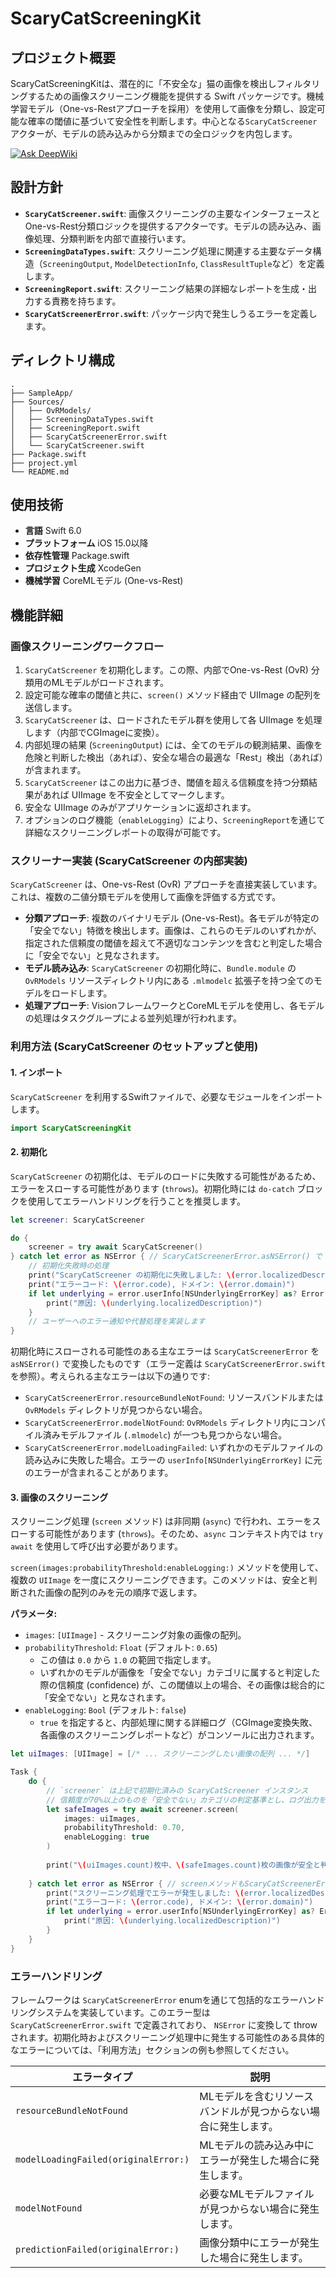 # ScaryCatScreeningKit

## プロジェクト概要

ScaryCatScreeningKitは、潜在的に「不安全な」猫の画像を検出しフィルタリングするための画像スクリーニング機能を提供する Swift パッケージです。機械学習モデル（One-vs-Restアプローチを採用）を使用して画像を分類し、設定可能な確率の閾値に基づいて安全性を判断します。中心となる`ScaryCatScreener`アクターが、モデルの読み込みから分類までの全ロジックを内包します。

[![Ask DeepWiki](https://deepwiki.com/badge.svg)](https://deepwiki.com/aktrh/scary-cat-screening-kit)

## 設計方針

*   **`ScaryCatScreener.swift`**: 画像スクリーニングの主要なインターフェースとOne-vs-Rest分類ロジックを提供するアクターです。モデルの読み込み、画像処理、分類判断を内部で直接行います。
*   **`ScreeningDataTypes.swift`**: スクリーニング処理に関連する主要なデータ構造（`ScreeningOutput`, `ModelDetectionInfo`, `ClassResultTuple`など）を定義します。
*   **`ScreeningReport.swift`**: スクリーニング結果の詳細なレポートを生成・出力する責務を持ちます。
*   **`ScaryCatScreenerError.swift`**: パッケージ内で発生しうるエラーを定義します。

## ディレクトリ構成

```tree
.
├── SampleApp/
├── Sources/
│   ├── OvRModels/          
│   ├── ScreeningDataTypes.swift 
│   ├── ScreeningReport.swift      
│   ├── ScaryCatScreenerError.swift
│   └── ScaryCatScreener.swift
├── Package.swift
├── project.yml
└── README.md
```

## 使用技術

*   **言語** Swift 6.0
*   **プラットフォーム** iOS 15.0以降
*   **依存性管理** Package.swift
*   **プロジェクト生成** XcodeGen
*   **機械学習** CoreMLモデル (One-vs-Rest)

## 機能詳細

### 画像スクリーニングワークフロー

1.  `ScaryCatScreener` を初期化します。この際、内部でOne-vs-Rest (OvR) 分類用のMLモデルがロードされます。
2.  設定可能な確率の閾値と共に、`screen()` メソッド経由で UIImage の配列を送信します。
3.  `ScaryCatScreener` は、ロードされたモデル群を使用して各 UIImage を処理します（内部でCGImageに変換）。
4.  内部処理の結果 (`ScreeningOutput`) には、全てのモデルの観測結果、画像を危険と判断した検出（あれば）、安全な場合の最適な「Rest」検出（あれば）が含まれます。
5.  `ScaryCatScreener` はこの出力に基づき、閾値を超える信頼度を持つ分類結果があれば UIImage を不安全としてマークします。
6.  安全な UIImage のみがアプリケーションに返却されます。
7.  オプションのログ機能（`enableLogging`）により、`ScreeningReport`を通じて詳細なスクリーニングレポートの取得が可能です。

### スクリーナー実装 (ScaryCatScreener の内部実装)

`ScaryCatScreener` は、One-vs-Rest (OvR) アプローチを直接実装しています。これは、複数の二値分類モデルを使用して画像を評価する方式です。

*   **分類アプローチ**: 複数のバイナリモデル (One-vs-Rest)。各モデルが特定の「安全でない」特徴を検出します。画像は、これらのモデルのいずれかが、指定された信頼度の閾値を超えて不適切なコンテンツを含むと判定した場合に「安全でない」と見なされます。
*   **モデル読み込み**: `ScaryCatScreener` の初期化時に、`Bundle.module` の `OvRModels` リソースディレクトリ内にある `.mlmodelc` 拡張子を持つ全てのモデルをロードします。
*   **処理アプローチ**: VisionフレームワークとCoreMLモデルを使用し、各モデルの処理はタスクグループによる並列処理が行われます。

### 利用方法 (ScaryCatScreener のセットアップと使用)

#### 1. インポート

`ScaryCatScreener` を利用するSwiftファイルで、必要なモジュールをインポートします。

```swift
import ScaryCatScreeningKit
```

#### 2. 初期化

`ScaryCatScreener` の初期化は、モデルのロードに失敗する可能性があるため、エラーをスローする可能性があります (`throws`)。初期化時には `do-catch` ブロックを使用してエラーハンドリングを行うことを推奨します。

```swift
let screener: ScaryCatScreener

do {
    screener = try await ScaryCatScreener()
} catch let error as NSError { // ScaryCatScreenerError.asNSError() で NSError がスローされる
    // 初期化失敗時の処理
    print("ScaryCatScreener の初期化に失敗しました: \(error.localizedDescription)")
    print("エラーコード: \(error.code), ドメイン: \(error.domain)")
    if let underlying = error.userInfo[NSUnderlyingErrorKey] as? Error {
        print("原因: \(underlying.localizedDescription)")
    }
    // ユーザーへのエラー通知や代替処理を実装します
}
```

初期化時にスローされる可能性のある主なエラーは `ScaryCatScreenerError` を `asNSError()` で変換したものです（エラー定義は `ScaryCatScreenerError.swift` を参照）。考えられる主なエラーは以下の通りです:
-   `ScaryCatScreenerError.resourceBundleNotFound`: リソースバンドルまたは `OvRModels` ディレクトリが見つからない場合。
-   `ScaryCatScreenerError.modelNotFound`: `OvRModels` ディレクトリ内にコンパイル済みモデルファイル (`.mlmodelc`) が一つも見つからない場合。
-   `ScaryCatScreenerError.modelLoadingFailed`: いずれかのモデルファイルの読み込みに失敗した場合。エラーの `userInfo[NSUnderlyingErrorKey]` に元のエラーが含まれることがあります。

#### 3. 画像のスクリーニング

スクリーニング処理 (`screen` メソッド) は非同期 (`async`) で行われ、エラーをスローする可能性があります (`throws`)。そのため、`async` コンテキスト内では `try await` を使用して呼び出す必要があります。

`screen(images:probabilityThreshold:enableLogging:)` メソッドを使用して、複数の `UIImage` を一度にスクリーニングできます。このメソッドは、安全と判断された画像の配列のみを元の順序で返します。

**パラメータ:**

-   `images`: `[UIImage]` - スクリーニング対象の画像の配列。
-   `probabilityThreshold`: `Float` (デフォルト: `0.65`)
    -   この値は `0.0` から `1.0` の範囲で指定します。
    -   いずれかのモデルが画像を「安全でない」カテゴリに属すると判定した際の信頼度 (confidence) が、この閾値以上の場合、その画像は総合的に「安全でない」と見なされます。
-   `enableLogging`: `Bool` (デフォルト: `false`)
    -   `true` を指定すると、内部処理に関する詳細ログ（CGImage変換失敗、各画像のスクリーニングレポートなど）がコンソールに出力されます。

```swift
let uiImages: [UIImage] = [/* ... スクリーニングしたい画像の配列 ... */] 

Task {
    do {
        // `screener` は上記で初期化済みの ScaryCatScreener インスタンス
        // 信頼度が70%以上のものを「安全でない」カテゴリの判定基準とし、ログ出力を有効にする例
        let safeImages = try await screener.screen(
            images: uiImages, 
            probabilityThreshold: 0.70, 
            enableLogging: true
        )
        
        print("\(uiImages.count)枚中、\(safeImages.count)枚の画像が安全と判定されました。")
        
    } catch let error as NSError { // screenメソッドもScaryCatScreenerError.asNSError()でNSErrorをスローすることがある
        print("スクリーニング処理でエラーが発生しました: \(error.localizedDescription)")
        print("エラーコード: \(error.code), ドメイン: \(error.domain)")
        if let underlying = error.userInfo[NSUnderlyingErrorKey] as? Error {
            print("原因: \(underlying.localizedDescription)")
        }
    }
}
```

### エラーハンドリング

フレームワークは `ScaryCatScreenerError` enumを通じて包括的なエラーハンドリングシステムを実装しています。このエラー型は `ScaryCatScreenerError.swift` で定義されており、 `NSError` に変換して throw されます。初期化時およびスクリーニング処理中に発生する可能性のある具体的なエラーについては、「利用方法」セクションの例も参照してください。

| エラータイプ                       | 説明                                                         |
| -------------------------------- | ------------------------------------------------------------ |
| `resourceBundleNotFound`         | MLモデルを含むリソースバンドルが見つからない場合に発生します。     |
| `modelLoadingFailed(originalError:)` | MLモデルの読み込み中にエラーが発生した場合に発生します。           |
| `modelNotFound`                  | 必要なMLモデルファイルが見つからない場合に発生します。             |
| `predictionFailed(originalError:)`   | 画像分類中にエラーが発生した場合に発生します。                   |


